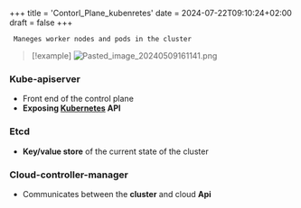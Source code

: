 +++
title = 'Contorl_Plane_kubenretes'
date = 2024-07-22T09:10:24+02:00
draft = false
+++

     Maneges worker nodes and pods in the cluster
>[!example]
![Pasted_image_20240509161141.png](/Notes/Pasted_image_20240509161141.png)
### Kube-apiserver 
- Front end of the control plane
- **Exposing  [Kubernetes](/Kubernetes.md) API**


### Etcd
- **Key/value store** of the current state of the cluster 


### Cloud-controller-manager
- Communicates between the **cluster** and cloud **Api**
